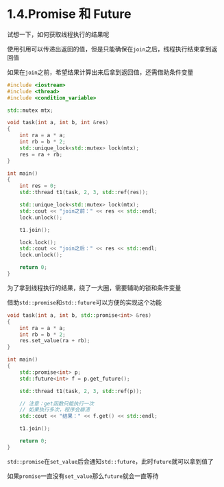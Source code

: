 # 1.4.Promise 和 Future

试想一下，如何获取线程执行的结果呢

使用引用可以传递出返回的值，但是只能确保在`join`之后，线程执行结束拿到返回值

如果在`join`之前，希望结果计算出来后拿到返回值，还需借助条件变量

```c++
#include <iostream>
#include <thread>
#include <condition_variable>

std::mutex mtx;

void task(int a, int b, int &res)
{
    int ra = a * a;
    int rb = b * 2;
    std::unique_lock<std::mutex> lock(mtx);
    res = ra + rb;
}

int main()
{
    int res = 0;
    std::thread t1(task, 2, 3, std::ref(res));

    std::unique_lock<std::mutex> lock(mtx);
    std::cout << "join之前：" << res << std::endl;
    lock.unlock();

    t1.join();

    lock.lock();
    std::cout << "join之后：" << res << std::endl;
    lock.unlock();

    return 0;
}

```

为了拿到线程执行的结果，绕了一大圈，需要辅助的锁和条件变量

借助`std::promise`和`std::future`可以方便的实现这个功能

```c++
void task(int a, int b, std::promise<int> &res)
{
    int ra = a * a;
    int rb = b * 2;
    res.set_value(ra + rb);
}

int main()
{
    std::promise<int> p;
    std::future<int> f = p.get_future();

    std::thread t1(task, 2, 3, std::ref(p));

    // 注意：get函数只能执行一次
    // 如果执行多次，程序会崩溃
    std::cout << "结果：" << f.get() << std::endl;

    t1.join();

    return 0;
}

```

`std::promise`在`set_value`后会通知`std::future`，此时`future`就可以拿到值了

如果`promise`一直没有`set_value`那么`future`就会一直等待
